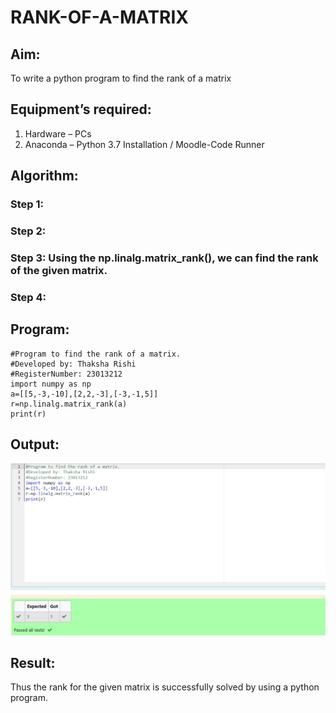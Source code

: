 # RANK-OF-A-MATRIX
## Aim:
To write a python program to find the rank of a matrix
## Equipment’s required:
1. 	Hardware – PCs
2. 	Anaconda – Python 3.7 Installation / Moodle-Code Runner
## Algorithm:
### Step 1: 
### Step 2: 
### Step 3: Using the np.linalg.matrix_rank(), we can find the rank of the given matrix.
### Step 4: 
## Program:
```
#Program to find the rank of a matrix.
#Developed by: Thaksha Rishi
#RegisterNumber: 23013212
import numpy as np
a=[[5,-3,-10],[2,2,-3],[-3,-1,5]]
r=np.linalg.matrix_rank(a)
print(r)
```
## Output:
![Alt text](<Screenshot 2023-12-16 190043.png>)
## Result:
Thus the rank for the given matrix is successfully solved by  using a python program.

